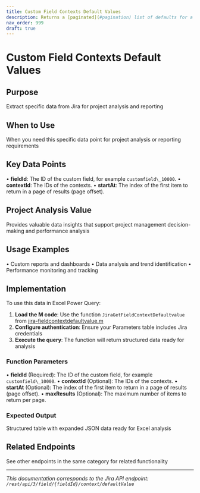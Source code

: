 ```yaml
---
title: Custom Field Contexts Default Values
description: Returns a [paginated](#pagination) list of defaults for a custom field. The results can be filtered by `contextId`, otherwise all values are returned....
nav_order: 999
draft: true
---
```


# Custom Field Contexts Default Values

## Purpose
Extract specific data from Jira for project analysis and reporting

## When to Use
When you need this specific data point for project analysis or reporting requirements

## Key Data Points
• **fieldId**: The ID of the custom field, for example `customfield\_10000`.
• **contextId**: The IDs of the contexts.
• **startAt**: The index of the first item to return in a page of results (page offset).

## Project Analysis Value
Provides valuable data insights that support project management decision-making and performance analysis

## Usage Examples
• Custom reports and dashboards
• Data analysis and trend identification
• Performance monitoring and tracking

## Implementation
To use this data in Excel Power Query:

1. **Load the M code**: Use the function `JiraGetFieldContextDefaultvalue` from [jira-fieldcontextdefaultvalue.m](../assets/jira-fieldcontextdefaultvalue.m)
2. **Configure authentication**: Ensure your Parameters table includes Jira credentials
3. **Execute the query**: The function will return structured data ready for analysis

### Function Parameters
• **fieldId** (Required): The ID of the custom field, for example `customfield\_10000`.
• **contextId** (Optional): The IDs of the contexts.
• **startAt** (Optional): The index of the first item to return in a page of results (page offset).
• **maxResults** (Optional): The maximum number of items to return per page.

### Expected Output
Structured table with expanded JSON data ready for Excel analysis

## Related Endpoints
See other endpoints in the same category for related functionality

---
*This documentation corresponds to the Jira API endpoint: `/rest/api/3/field/{fieldId}/context/defaultValue`*
